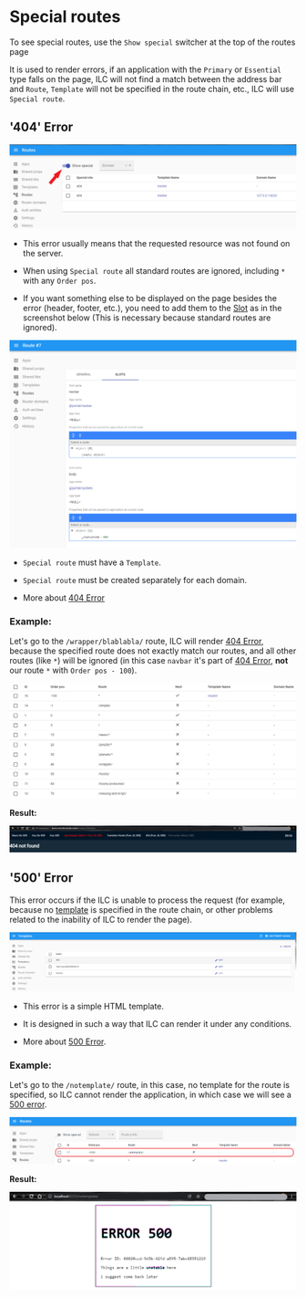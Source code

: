 # Special routes

To see special routes, use the `Show special` switcher at the top of the routes page

It is used to render errors, if an application with the `Primary` or `Essential` type falls on the page, ILC will not find a match between the address bar and `Route`, `Template` will not be specified in the route chain, etc., ILC will use `Special route`.

## '404' Error

![ILC registry special routes switcher](../assets/routes/special-routes-switcher.png)

- This error usually means that the requested resource was not found on the server.

- When using `Special route` all standard routes are ignored, including `*` with any `Order pos`.

- If you want something else to be displayed on the page besides the error (header, footer, etc.), you need to add them to the [Slot](./route_configuration_options.md#slot-configuration) as in the screenshot below (This is necessary because standard routes are ignored).

![ILC registry error slot](../assets/routes/error-slot.png)

- `Special route` must have a `Template`.

- `Special route` must be created separately for each domain.

- More about [404 Error](../global_errors_handling.md#404-error-not-found)

### Example:

Let's go to the `/wrapper/blablabla/` route, ILC will render [404 Error](../global_errors_handling.md#404-error-not-found), because the specified route does not exactly match our routes, аnd all other routes (like `*`) will be ignored (in this case `navbar` it's part of [404 Error](../global_errors_handling.md#404-error-not-found), **not** our route `*` with `Order pos - 100`).

![ILC registry route to error](../assets/routes/route.png)

**Result:**

![ILC registry 404 error example](../assets/routes/fourth-case-result.png)

## '500' Error

This error occurs if the ILC is unable to process the request (for example, because no [template](./route_configuration_options.md#route_template) is specified in the route chain, or other problems related to the inability of ILC to render the page).

![ILC registry 500 Error](../assets/routes/500-error.png)

- This error is a simple HTML template.

- It is designed in such a way that ILC can render it under any conditions.

- More about [500 Error](../global_errors_handling.md#5xx-errors-unexpected-errors).

### Example:

Let's go to the `/notemplate/` route, in this case, no template for the route is specified, so ILC cannot render the application, in which case we will see a [500 error](../global_errors_handling.md#5xx-errors-unexpected-errors).

![ILC registry route to error](../assets/routes/notemplate-route.png)

**Result:**

![ILC registry 500 error exmple](../assets/routes/500-error-example.png)
